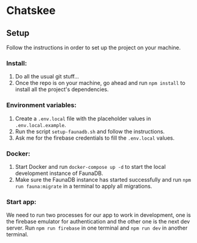 # Chatskee

## Setup

Follow the instructions in order to set up the project on your machine.

### Install:

1. Do all the usual git stuff...
2. Once the repo is on your machine, go ahead and run `npm install` to install
   all the project's dependencies.

### Environment variables:

1.  Create a `.env.local` file with the placeholder values in
    `.env.local.example`.
2.  Run the script `setup-faunadb.sh` and follow the instructions.
3.  Ask me for the firebase credentials to fill the `.env.local` values.

### Docker:

1.  Start Docker and run `docker-compose up -d` to start the local development
    instance of FaunaDB.
2.  Make sure the FaunaDB instance has started successfully and run
    `npm run fauna:migrate` in a terminal to apply all migrations.

### Start app:

We need to run two processes for our app to work in development, one is the
firebase emulator for authentication and the other one is the next dev server.
Run `npm run firebase` in one terminal and `npm run dev` in another terminal.
